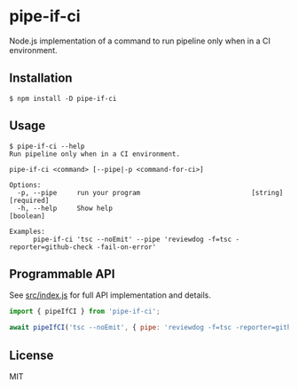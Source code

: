 # pipe-if-ci

Node.js implementation of a command to run pipeline only when in a CI environment.

## Installation

```console
$ npm install -D pipe-if-ci
```

## Usage

```console
$ pipe-if-ci --help
Run pipeline only when in a CI environment.

pipe-if-ci <command> [--pipe|-p <command-for-ci>]

Options:
  -p, --pipe     run your program                            [string] [required]
  -h, --help     Show help                                             [boolean]

Examples:
      pipe-if-ci 'tsc --noEmit' --pipe 'reviewdog -f=tsc -reporter=github-check -fail-on-error'
```

## Programmable API

See [src/index.js](https://github.com/mizdra/node-pipe-if-ci/blob/main/src/index.js) for full API implementation and details.

```js
import { pipeIfCI } from 'pipe-if-ci';

await pipeIfCI('tsc --noEmit', { pipe: 'reviewdog -f=tsc -reporter=github-check -fail-on-error' });
```

## License

MIT

